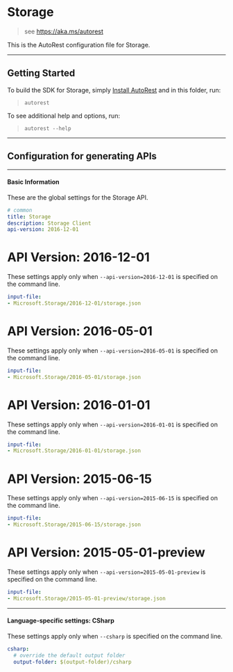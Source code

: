 # Storage
    
> see https://aka.ms/autorest

This is the AutoRest configuration file for Storage.



---
## Getting Started 
To build the SDK for Storage, simply [Install AutoRest](https://aka.ms/autorest/install) and in this folder, run:

> `autorest`

To see additional help and options, run:

> `autorest --help`
---

## Configuration for generating APIs


---
#### Basic Information 
These are the global settings for the Storage API.

``` yaml
# common 
title: Storage
description: Storage Client
api-version: 2016-12-01

```


# API Version: 2016-12-01

These settings apply only when `--api-version=2016-12-01` is specified on the command line.

``` yaml $(api-version) == '2016-12-01'
input-file:
- Microsoft.Storage/2016-12-01/storage.json

```
 
# API Version: 2016-05-01

These settings apply only when `--api-version=2016-05-01` is specified on the command line.

``` yaml $(api-version) == '2016-05-01'
input-file:
- Microsoft.Storage/2016-05-01/storage.json

```
 
# API Version: 2016-01-01

These settings apply only when `--api-version=2016-01-01` is specified on the command line.

``` yaml $(api-version) == '2016-01-01'
input-file:
- Microsoft.Storage/2016-01-01/storage.json

```
 
# API Version: 2015-06-15

These settings apply only when `--api-version=2015-06-15` is specified on the command line.

``` yaml $(api-version) == '2015-06-15'
input-file:
- Microsoft.Storage/2015-06-15/storage.json

```
 
# API Version: 2015-05-01-preview

These settings apply only when `--api-version=2015-05-01-preview` is specified on the command line.

``` yaml $(api-version) == '2015-05-01-preview'
input-file:
- Microsoft.Storage/2015-05-01-preview/storage.json

```


---
#### Language-specific settings: CSharp

These settings apply only when `--csharp` is specified on the command line.

``` yaml $(csharp)
csharp:
  # override the default output folder
  output-folder: $(output-folder)/csharp
```

